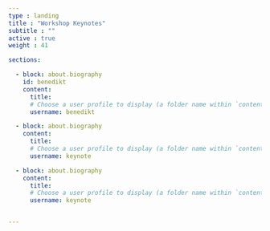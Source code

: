 ```yaml
---
type : landing
title : "Workshop Keynotes"
subtitle : ""
active : true
weight : 41

sections:

  - block: about.biography
    id: benedikt
    content:
      title: 
      # Choose a user profile to display (a folder name within `content/authors/`)
      username: benedikt

  - block: about.biography
    content:
      title: 
      # Choose a user profile to display (a folder name within `content/authors/`)
      username: keynote

  - block: about.biography
    content:
      title: 
      # Choose a user profile to display (a folder name within `content/authors/`)
      username: keynote


---
```

